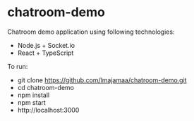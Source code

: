 # chatroom-demo

Chatroom demo application using following technologies:
 * Node.js + Socket.io
 * React + TypeScript

To run:
 * git clone https://github.com/lmajamaa/chatroom-demo.git
 * cd chatroom-demo
 * npm install
 * npm start
 * http://localhost:3000